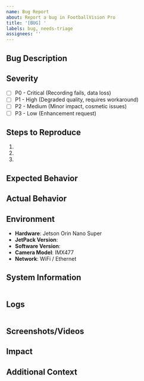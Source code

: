 ```yaml
---
name: Bug Report
about: Report a bug in FootballVision Pro
title: '[BUG] '
labels: bug, needs-triage
assignees: ''
---
```


## Bug Description
<!-- Clear and concise description of the bug -->

## Severity
<!-- Select one -->
- [ ] P0 - Critical (Recording fails, data loss)
- [ ] P1 - High (Degraded quality, requires workaround)
- [ ] P2 - Medium (Minor impact, cosmetic issues)
- [ ] P3 - Low (Enhancement request)

## Steps to Reproduce
1.
2.
3.

## Expected Behavior
<!-- What should happen -->

## Actual Behavior
<!-- What actually happens -->

## Environment
- **Hardware**: Jetson Orin Nano Super
- **JetPack Version**:
- **Software Version**:
- **Camera Model**: IMX477
- **Network**: WiFi / Ethernet

## System Information
<!-- Paste output of: ./deployment/scripts/system-check.sh -->
```
```

## Logs
<!-- Paste relevant logs -->
```
```

## Screenshots/Videos
<!-- If applicable -->

## Impact
<!-- How many users affected? Workaround available? -->

## Additional Context
<!-- Any other relevant information -->